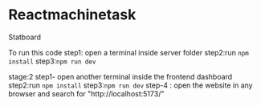 # Reactmachinetask

Statboard

To run this code
step1: open a terminal inside server folder
step2:run `npm install`
step3:`npm run dev`

stage:2
step1- open another terminal inside the frontend dashboard
step2:run `npm install`
step3:`npm run dev`
step-4 : open the website in any browser and search for "http://localhost:5173/"
